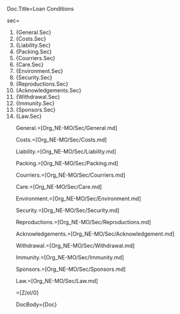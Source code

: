 Doc.Title=Loan Conditions

sec=<ol><li>{General.Sec}<li>{Costs.Sec}<li>{Liability.Sec}<li>{Packing.Sec}<li>{Courriers.Sec}<li>{Care.Sec}<li>{Environment.Sec}<li>{Security.Sec}<li>{Reproductions.Sec}<li>{Acknowledgements.Sec}<li>{Withdrawal.Sec}<li>{Immunity.Sec}<li>{Sponsors.Sec}<li>{Law.Sec}

General.=[Org_NE-MO/Sec/General.md]

Costs.=[Org_NE-MO/Sec/Costs.md]

Liability.=[Org_NE-MO/Sec/Liability.md]

Packing.=[Org_NE-MO/Sec/Packing.md]

Courriers.=[Org_NE-MO/Sec/Courriers.md]

Care.=[Org_NE-MO/Sec/Care.md]

Environment.=[Org_NE-MO/Sec/Environment.md]

Security.=[Org_NE-MO/Sec/Security.md]

Reproductions.=[Org_NE-MO/Sec/Reproductions.md]

Acknowledgements.=[Org_NE-MO/Sec/Acknowledgement.md]

Withdrawal.=[Org_NE-MO/Sec/Withdrawal.md]

Immunity.=[Org_NE-MO/Sec/Immunity.md]

Sponsors.=[Org_NE-MO/Sec/Sponsors.md]

Law.=[Org_NE-MO/Sec/Law.md]

=[Z/ol/0]

DocBody={Doc}